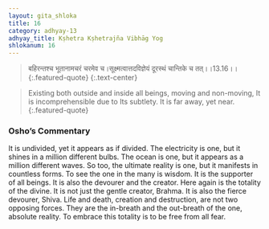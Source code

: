 ```yaml
---
layout: gita_shloka
title: 16
category: adhyay-13
adhyay_title: Kṣhetra Kṣhetrajña Vibhāg Yog
shlokanum: 16
---
```


> बहिरन्तश्च भूतानामचरं चरमेव च।सूक्ष्मत्वात्तदविज्ञेयं दूरस्थं चान्तिके च तत्।।13.16।।
{:.featured-quote}
{:.text-center}

> Existing both outside and inside all beings, moving and non-moving, It is incomprehensible due to Its subtlety. It is far away, yet near.
{:.featured-quote}

### Osho’s Commentary
It is undivided, yet it appears as if divided. The electricity is one, but it shines in a million different bulbs. The ocean is one, but it appears as a million different waves. So too, the ultimate reality is one, but it manifests in countless forms. To see the one in the many is wisdom.
It is the supporter of all beings. It is also the devourer and the creator. Here again is the totality of the divine. It is not just the gentle creator, Brahma. It is also the fierce devourer, Shiva. Life and death, creation and destruction, are not two opposing forces. They are the in-breath and the out-breath of the one, absolute reality. To embrace this totality is to be free from all fear.

